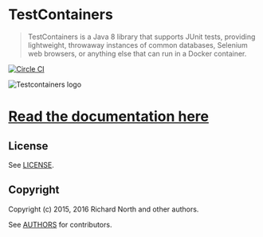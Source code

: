 # TestContainers

> TestContainers is a Java 8 library that supports JUnit tests, providing lightweight, throwaway instances of common databases, Selenium web browsers, or anything else that can run in a Docker container.

[![Circle CI](https://circleci.com/gh/testcontainers/testcontainers-java/tree/master.svg?style=svg)](https://circleci.com/gh/testcontainers/testcontainers-java/tree/master) 

![Testcontainers logo](docs/logo.png)

# [Read the documentation here](http://testcontainers.viewdocs.io/testcontainers-java/)

## License

See [LICENSE](LICENSE).

## Copyright

Copyright (c) 2015, 2016 Richard North and other authors.

See [AUTHORS](AUTHORS) for contributors.
